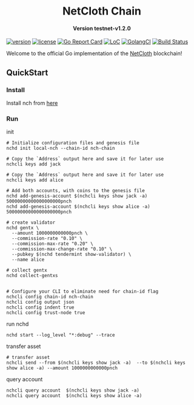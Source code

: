 <h1 align="center">NetCloth Chain</h1>
<h4 align="center">Version testnet-v1.2.0</h4>

[![version](https://img.shields.io/github/tag/netcloth/netcloth-chain.svg)](https://github.com/netcloth/netcloth-chain/releases/latest)
[![license](https://img.shields.io/github/license/netcloth/netcloth-chain.svg)](https://github.com/netcloth/netcloth-chain/blob/master/LICENSE)
[![Go Report Card](https://goreportcard.com/badge/github.com/netcloth/netcloth-chain)](https://goreportcard.com/report/github.com/netcloth/netcloth-chain)
[![LoC](https://tokei.rs/b1/github/netcloth/netcloth-chain)](https://github.com/netcloth/netcloth-chain)
[![GolangCI](https://golangci.com/badges/github.com/netcloth/netcloth-chain.svg)](https://golangci.com/r/github.com/netcloth/netcloth-chain)
[![Build Status](https://travis-ci.com/netcloth/netcloth-chain.svg?branch=develop)](https://travis-ci.com/netcloth/netcloth-chain)

Welcome to the official Go implementation of the [NetCloth](https://www.netcloth.org) blockchain!


## QuickStart

### Install
Install nch from [here](https://github.com/netcloth/netcloth-chain/tree/develop/docs/install.md)

### Run
init
```
# Initialize configuration files and genesis file
nchd init local-nch --chain-id nch-chain

# Copy the `Address` output here and save it for later use 
nchcli keys add jack

# Copy the `Address` output here and save it for later use
nchcli keys add alice

# Add both accounts, with coins to the genesis file
nchd add-genesis-account $(nchcli keys show jack -a) 50000000000000000000pnch
nchd add-genesis-account $(nchcli keys show alice -a) 50000000000000000000pnch

# create validator
nchd gentx \
  --amount 1000000000000pnch \
  --commission-rate "0.10" \
  --commission-max-rate "0.20" \
  --commission-max-change-rate "0.10" \
  --pubkey $(nchd tendermint show-validator) \
  --name alice

# collect gentx
nchd collect-gentxs


# Configure your CLI to eliminate need for chain-id flag
nchcli config chain-id nch-chain
nchcli config output json
nchcli config indent true
nchcli config trust-node true
```

run nchd

```cassandraql
nchd start --log_level "*:debug" --trace
```

transfer asset
```cassandraql
# transfer asset
nchcli send --from $(nchcli keys show jack -a)  --to $(nchcli keys show alice -a) --amount 1000000000000pnch
```

query account
```
nchcli query account  $(nchcli keys show jack -a)
nchcli query account  $(nchcli keys show alice -a)
```

